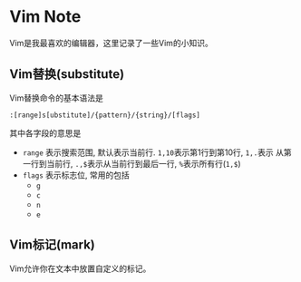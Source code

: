 # Vim Note

Vim是我最喜欢的编辑器，这里记录了一些Vim的小知识。

## Vim替换(substitute)

Vim替换命令的基本语法是

    :[range]s[ubstitute]/{pattern}/{string}/[flags]

其中各字段的意思是
* `range` 表示搜索范围, 默认表示当前行. `1,10`表示第1行到第10行, `1,.`表示
从第一行到当前行, `.,$`表示从当前行到最后一行, `%`表示所有行(`1,$`)
* `flags` 表示标志位, 常用的包括
    - `g`
    - `c`
    - `n`
    - `e`


## Vim标记(mark)

Vim允许你在文本中放置自定义的标记。
